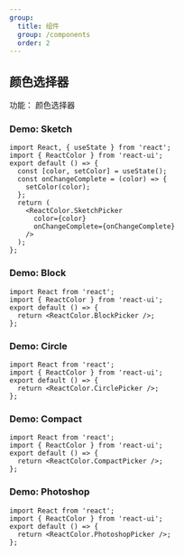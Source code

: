 ```yaml
---
group:
  title: 组件
  group: /components
  order: 2
---
```


## 颜色选择器

功能： 颜色选择器

### Demo: Sketch

```tsx
import React, { useState } from 'react';
import { ReactColor } from 'react-ui';
export default () => {
  const [color, setColor] = useState();
  const onChangeComplete = (color) => {
    setColor(color);
  };
  return (
    <ReactColor.SketchPicker
      color={color}
      onChangeComplete={onChangeComplete}
    />
  );
};
```

### Demo: Block

```tsx
import React from 'react';
import { ReactColor } from 'react-ui';
export default () => {
  return <ReactColor.BlockPicker />;
};
```

### Demo: Circle

```tsx
import React from 'react';
import { ReactColor } from 'react-ui';
export default () => {
  return <ReactColor.CirclePicker />;
};
```

### Demo: Compact

```tsx
import React from 'react';
import { ReactColor } from 'react-ui';
export default () => {
  return <ReactColor.CompactPicker />;
};
```

### Demo: Photoshop

```tsx
import React from 'react';
import { ReactColor } from 'react-ui';
export default () => {
  return <ReactColor.PhotoshopPicker />;
};
```
